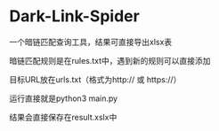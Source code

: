 # Dark-Link-Spider
一个暗链匹配查询工具，结果可直接导出xlsx表

暗链匹配规则是在rules.txt中，遇到新的规则可以直接添加

目标URL放在urls.txt（格式为http:// 或 https://）

运行直接就是python3 main.py

结果会直接保存在result.xslx中
